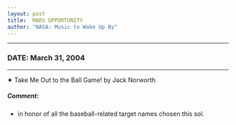 ```yaml
---
layout: post
title:  MARS OPPORTUNITY
author: "NASA: Music to Wake Up By"
---
```


----
### DATE: March 31, 2004
----
✷ Take Me Out to the Ball Game! by Jack Norworth

##### Comment:
* in honor of all the baseball-related target names chosen this sol.
